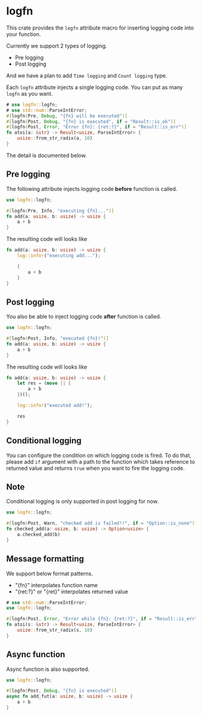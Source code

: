 logfn
===

This crate provides the `logfn` attribute macro for inserting logging code into your function.

Currently we support 2 types of logging.

- Pre logging
- Post logging

And we have a plan to add `Time logging` and `Count logging` type.

Each `logfn` attribute injects a single logging code. You can put as many `logfn` as you want.

```rust
# use logfn::logfn;
# use std::num::ParseIntError;
#[logfn(Pre, Debug, "{fn} will be executed")]
#[logfn(Post, Debug, "{fn} is executed", if = "Result::is_ok")]
#[logfn(Post, Error, "Error {fn}: {ret:?}", if = "Result::is_err")]
fn atoi(a: &str) -> Result<usize, ParseIntError> {
    usize::from_str_radix(a, 10)
}
```

The detail is documented below.

## Pre logging

The following attribute injects logging code **before** function is called.

```rust
use logfn::logfn;

#[logfn(Pre, Info, "executing {fn}...")]
fn add(a: usize, b: usize) -> usize {
    a + b
}
```

The resulting code will looks like

```rust
fn add(a: usize, b: usize) -> usize {
    log::info!("executing add...");

    {
        a + b
    }
}
```

## Post logging

You also be able to inject logging code **after** function is called.

```rust
use logfn::logfn;

#[logfn(Post, Info, "executed {fn}!")]
fn add(a: usize, b: usize) -> usize {
    a + b
}
```

The resulting code will looks like

```rust
fn add(a: usize, b: usize) -> usize {
    let res = (move || {
        a + b
    })();

    log::info!("executed add!");

    res
}
```

## Conditional logging

You can configure the condition on which logging code is fired.
To do that, please add `if` argument with a path to the function which takes reference to
returned value and returns `true` when you want to fire the logging code.

## Note
Conditional logging is only supported in post logging for now.

```rust
use logfn::logfn;

#[logfn(Post, Warn, "checked add is failed!!", if = "Option::is_none")]
fn checked_add(a: usize, b: usize) -> Option<usize> {
    a.checked_add(b)
}
```

## Message formatting

We support below format patterns.

- "{fn}" interpolates function name
- "{ret:?}" or "{ret}" interpolates returned value

```rust
# use std::num::ParseIntError;
use logfn::logfn;

#[logfn(Post, Error, "Error while {fn}: {ret:?}", if = "Result::is_err")]
fn atoi(s: &str) -> Result<usize, ParseIntError> {
    usize::from_str_radix(s, 10)
}
```

## Async function

Async function is also supported.

```rust
use logfn::logfn;

#[logfn(Post, Debug, "{fn} is executed")]
async fn add_fut(a: usize, b: usize) -> usize {
    a + b
}
```
